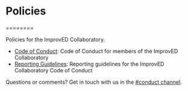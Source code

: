 # Policies
========

Policies for the ImprovED Collaboratory. 

* [Code of Conduct](code_of_conduct.md): Code of Conduct for members of the ImprovED Collaboratory
* [Reporting Guidelines](reporting_guidelines.md): Reporting guidelines for the ImprovED Collaboratory Code of Conduct

Questions or comments? Get in touch with us in the [#conduct channel](https://improvedcollaboratory.slack.com/messages/C711Q76EB/details/).
